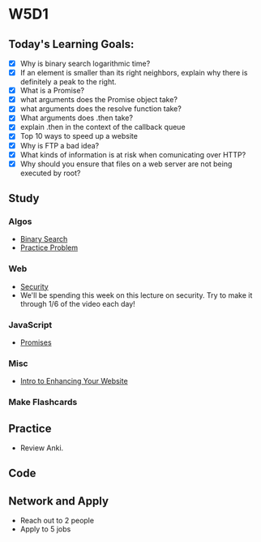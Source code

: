 # W5D1

## Today's Learning Goals:

- [x]  Why is binary search logarithmic time?
- [x]  If an element is smaller than its right neighbors, explain why there is definitely a peak to the right.
- [x]  What is a Promise?
- [x]  what arguments does the Promise object take?
- [x]  what arguments does the resolve function take?
- [x]  What arguments does .then take?
- [x]  explain .then in the context of the callback queue
- [x]  Top 10 ways to speed up a website
- [x]  Why is FTP a bad idea?
- [x]  What kinds of information is at risk when comunicating over HTTP?
- [x]  Why should you ensure that files on a web server are not being executed by root?

## Study

### Algos

* [Binary Search](https://www.geeksforgeeks.org/binary-search/)
* [Practice Problem](https://www.geeksforgeeks.org/find-a-peak-in-a-given-array/)

### Web

* [Security](https://www.youtube.com/watch?v=zlTVcNxg38c)
* We'll be spending this week on this lecture on security. Try to make it through 1/6
  of the video each day!

### JavaScript

* [Promises](https://javascript.info/promise-basics)

### Misc

* [Intro to Enhancing Your Website](https://www.crazyegg.com/blog/speed-up-your-website/)

### Make Flashcards

## Practice

* Review Anki.

## Code

## Network and Apply

* Reach out to 2 people
* Apply to 5 jobs
